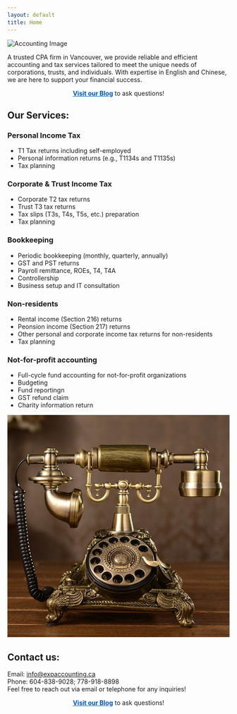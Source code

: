 ```yaml
---
layout: default
title: Home
---
```


<!-- About Section -->
<section class="about"> <!--flex aligns children horizontally -->
    <div class="about-content">
        <img src="{{ '/assets/images/accounting.jpg' | relative_url }}" alt="Accounting Image" class="about-image">
        <p>
            A trusted CPA firm in Vancouver, we provide reliable and efficient accounting and tax services tailored to meet the unique needs of corporations, trusts, and individuals. With expertise in English and Chinese, we are here to support your financial success.
        </p>
    </div>
</section>
<p style="text-align: center; margin-top: 1em;">
    <a href="{{ "/blog.html" | relative_url }}" style="font-weight: bold; color: #0056b3;">Visit our Blog</a> to ask questions!
</p>

<!-- about section has only one direct child: <div>, flex is not necessary-->
<!-- <div> has two children: img and <p>; class .about-content-> flex align them horizontally-->
<!-- Services Section -->
<section class="services">
    <h2>Our Services:</h2>
    <div class="service-list">
        <h3>Personal Income Tax</h3>
        <ul>
            <li>T1 Tax returns including self-employed</li>
            <li>Personal information returns (e.g., T1134s and T1135s)</li>
            <li>Tax planning</li>
        </ul>
        <h3>Corporate & Trust Income Tax</h3>
        <ul>
            <li>Corporate T2 tax returns</li>
            <li>Trust T3 tax returns</li>
            <li>Tax slips (T3s, T4s, T5s, etc.) preparation</li>
            <li>Tax planning</li>
        </ul>
        <h3>Bookkeeping</h3>
        <ul>
            <li>Periodic bookkeeping (monthly, quarterly, annually)</li>
            <li>GST and PST returns</li>
            <li>Payroll remittance, ROEs, T4, T4A</li>
            <li>Controllership</li>
            <li>Business setup and IT consultation</li>
        </ul>
        <h3>Non-residents</h3>
        <ul>
            <li>Rental income (Section 216) returns</li>
            <li>Peonsion income (Section 217) returns</li>
            <li>Other personal and corporate income tax returns for non-residents</li>
            <li>Tax planning</li>
        </ul>
        <h3>Not-for-profit accounting</h3>
        <ul>
            <li>Full-cycle fund accounting for not-for-profit organizations</li>
            <li>Budgeting</li>
            <li>Fund reportingn</li>
            <li>GST refund claim</li>
            <li>Charity information return</li>
        </ul>
    </div>
</section>

<!-- Contact Section -->
<!-- Link to the external JavaScript file -->

<section id="contact-container">
    <div class="contact">
        <div class="contact-image-wrapper">
            <img src="./assets/images/telephone.jpg" alt="Contact image" class="contact-image">
        </div>
        <div class="contact-info">
            <h2>Contact us:</h2>
            <p>
                Email: <a href="mailto:info@expaccounting.ca" class="email-link">info@expaccounting.ca</a><br>
                Phone: 604-838-9028; 778-918-8898<br>
                Feel free to reach out via email or telephone for any inquiries!
            </p>
        </div>
    </div>
</section>
<p style="text-align: center; margin-top: 1em;">
    <a href="{{ "/blog.html" | relative_url }}" style="font-weight: bold; color: #0056b3;">Visit our Blog</a> to ask questions!
</p>

<!--<section> has two children: <img> and <div>; .contact->flex align the two children side by side-->
<!--<div> has four children <h2> and three <p> -->

